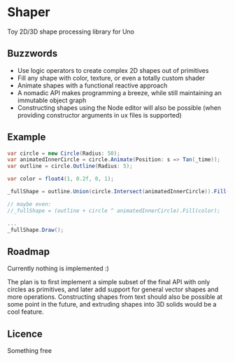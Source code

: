 Shaper
======

Toy 2D/3D shape processing library for Uno

Buzzwords
---------

- Use logic operators to create complex 2D shapes out of primitives
- Fill any shape with color, texture, or even a totally custom shader
- Animate shapes with a functional reactive approach
- A nomadic API makes programming a breeze, while still maintaining an immutable object graph
- Constructing shapes using the Node editor will also be possible (when providing constructor arguments in ux files is supported)

Example
-------
```csharp
var circle = new Circle(Radius: 50);
var animatedInnerCircle = circle.Animate(Position: s => Tan(_time));
var outline = circle.Outline(Radius: 5);

var color = float4(1, 0.2f, 0, 1);

_fullShape = outline.Union(circle.Intersect(animatedInnerCircle)).Fill(color);

// maybe even:
//_fullShape = (outline + circle ^ animatedInnerCircle).Fill(color);

...
_fullShape.Draw();
```

Roadmap
-------

Currently nothing is implemented :)

The plan is to first implement a simple subset of the final API with only circles as primitives, and later add support for general vector shapes and more operations. Constructing shapes from text should also be possible at some point in the future, and extruding shapes into 3D solids would be a cool feature.

Licence
-------

Something free
